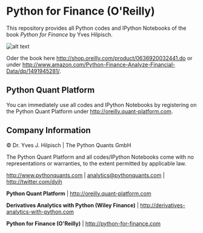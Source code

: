 # Python for Finance (O'Reilly)

This repository provides all Python codes and IPython Notebooks of the book _Python for Finance_ by Yves Hilpisch.

![alt text](http://hilpisch.com/python_for_finance.png "Book Cover")

Oder the book here http://shop.oreilly.com/product/0636920032441.do or under http://www.amazon.com/Python-Finance-Analyze-Financial-Data/dp/1491945281/.

## Python Quant Platform

You can immediately use all codes and IPython Notebooks by registering on the Python Quant Platform under http://oreilly.quant-platform.com.


## Company Information

© Dr. Yves J. Hilpisch \| The Python Quants GmbH

The Python Quant Platform and all codes/IPython Notebooks come with no representations or warranties, to the extent permitted by applicable law.

http://www.pythonquants.com \| analytics@pythonquants.com \|
http://twitter.com/dyjh

**Python Quant Platform** \| http://oreilly.quant-platform.com

**Derivatives Analytics with Python (Wiley Finance)** \|
http://derivatives-analytics-with-python.com

**Python for Finance (O'Reilly)** \|
http://python-for-finance.com
